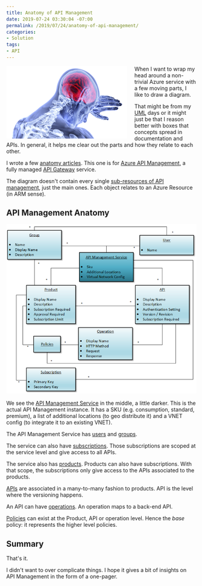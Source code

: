 ```yaml
---
title: Anatomy of API Management
date: 2019-07-24 03:30:04 -07:00
permalink: /2019/07/24/anatomy-of-api-management/
categories:
- Solution
tags:
- API
---
```

<img style="float:left;padding-right:20px;" title="From pixabay.com" src="/assets/posts/2019/3/anatomy-of-api-management/brain-3168269_640-e1562960414388.png" />

When I want to wrap my head around a non-trivial Azure service with a few moving parts, I like to draw a diagram.

That might be from my <a href="https://en.wikipedia.org/wiki/Unified_Modeling_Language">UML</a> days or it might just be that I reason better with boxes that concepts spread in documentation and APIs.  In general, it helps me clear out the parts and how they relate to each other.

I wrote a few <a href="https://vincentlauzon.com/?s=anatomy">anatomy articles</a>.  This one is for <a href="https://docs.microsoft.com/en-us/azure/api-management/api-management-key-concepts">Azure API Management</a>, a fully managed <a href="https://www.quora.com/What-is-an-API-gateway">API Gateway</a> service.

The diagram doesn't contain every single <a href="https://docs.microsoft.com/en-ca/azure/templates/microsoft.apimanagement/2019-01-01/service">sub-resources of API management</a>, just the main ones.  Each object relates to an Azure Resource (in ARM sense).

<h2>API Management Anatomy</h2>

<img src="/assets/posts/2019/3/anatomy-of-api-management/apimanagement.png" alt="API Management Anatomy" />

We see the <a href="https://docs.microsoft.com/en-ca/azure/templates/microsoft.apimanagement/2019-01-01/service">API Management Service</a> in the middle, a little darker.  This is the actual API Management instance.  It has a SKU (e.g. consumption, standard, premium), a list of additional locations (to geo distribute it) and a VNET config (to integrate it to an existing VNET).

The API Management Service has <a href="https://docs.microsoft.com/en-ca/azure/templates/microsoft.apimanagement/2019-01-01/service/groups/users">users</a> and <a href="https://docs.microsoft.com/en-ca/azure/templates/microsoft.apimanagement/2019-01-01/service/groups">groups</a>.

The service can also have <a href="https://docs.microsoft.com/en-ca/azure/templates/microsoft.apimanagement/2019-01-01/service/subscriptions">subscriptions</a>.  Those subscriptions are scoped at the service level and give access to all APIs.

The service also has <a href="https://docs.microsoft.com/en-ca/azure/templates/microsoft.apimanagement/2019-01-01/service/products">products</a>.  Products can also have subscriptions.  With that scope, the subscriptions only give access to the APIs associated to the products.

<a href="https://docs.microsoft.com/en-ca/azure/templates/microsoft.apimanagement/2019-01-01/service/apis">APIs</a> are associated in a many-to-many fashion to products.  API is the level where the versioning happens.

An API can have <a href="https://docs.microsoft.com/en-ca/azure/templates/microsoft.apimanagement/2019-01-01/service/apis/operations">operations</a>.  An operation maps to a back-end API.

<a href="https://docs.microsoft.com/en-ca/azure/templates/microsoft.apimanagement/2019-01-01/service/policies">Policies</a> can exist at the Product, API or operation level.  Hence the <em>base</em> policy:  it represents the higher level policies.

<h2>Summary</h2>

That's it.

I didn't want to over complicate things.  I hope it gives a bit of insights on API Management in the form of a one-pager.